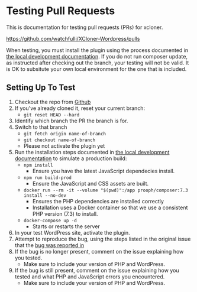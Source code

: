 # Testing Pull Requests

This is documentation for testing pull requests (PRs) for xcloner.

https://github.com/watchfulli/XCloner-Wordpress/pulls

When testing, you must install the plugin using the process documented in [the local development documentation](./local-dev.md). If you do not run composer update, as instructed after checking out the branch, your testing will not be valid. It is OK to subsitute your own local environment for the one that is included.

## Setting Up To Test

1. Checkout the repo from [Github](https://github.com/watchfulli/XCloner-Wordpress)
2. If you've already cloned it, reset your current branch:
    - `git reset HEAD --hard`
3. Identify which branch the PR the branch is for.
4. Switch to that branch
    - `git fetch origin name-of-branch`
    - `git checkout name-of-branch`
    - Please not activate the plugin yet
5. Run the installation steps documented in [the local development documentation](./local-dev.md) to simulate a production build:
    - `npm install`
       - Ensure you have the latest JavaScript dependecies install.
   - `npm run build-prod`
       - Ensure the JavaScript and CSS assets are built.
    - `docker run --rm -it --volume "$(pwd)":/app prooph/composer:7.3 install --no-dev`
       - Ensures the PHP dependencies are installed correctly
       - Installation uses a Docker container so that we use a consistent PHP version (7.3) to install.
    - `docker-compose up -d`
       - Starts or restarts the server
6. In your test WordPress site, activate the plugin.
7. Attempt to reproduce the bug, using the steps listed in the original issue that the [bug was reported in](./reporting-bugs.md)
8. If the bug is no longer present, comment on the issue explaining how you tested.
    - Make sure to include your version of PHP and WordPress.
9. If the bug is still present, comment on the issue explaining how you tested and what PHP and JavaScript errors you encountered.
    - Make sure to include your version of PHP and WordPress.
